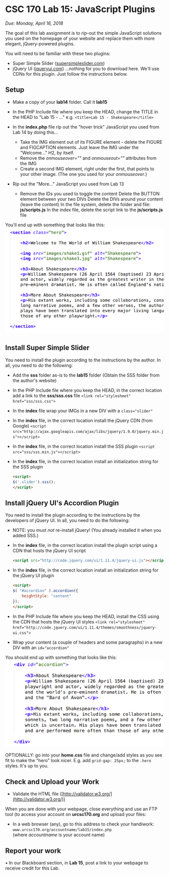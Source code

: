 # CSC 170 Lab 15: JavaScript Plugins
*Due: Monday, April 16, 2018*

The goal of this lab assignment is to rip-out the simple JavaScript solutions you used on the homepage of your website and replace them with more elegant, jQuery-powered plugins.

You will need to be familiar with these two plugins:

- Super Simple Slider ([supersimpleslider.com](http://supersimpleslider.com))
- jQuery UI ([jqueryui.com](http://jqueryui.com)) ...nothing for you to download here. We'll use CDNs for this plugin. Just follow the instructions below.


## Setup

- Make a copy of your **lab14** folder.  Call it **lab15**

- In the PHP Include file where you keep the HEAD, change the TITLE in the HEAD  to "Lab 15 - ..."  e.g.  `<title>Lab 15 - Shakespeare</title>` 

- In the **index.php** file rip out the "hover trick" JavaScript you used from Lab 14 by doing this...

	- Take the IMG element out of its FIGURE element - delete the FIGURE and FIGCAPTION elements.  Just leave the IMG under the "Welcome..." H2, by itself.
	- Remove the *onmouseover=""* and *onmouseout=""* attributes from the IMG
	- Create a second IMG element, right under the first, that points to your other image.  (The one you used for your *onmouseover*.)

- Rip out the "More..." JavaScript you used from Lab 13
	-	Remove the IDs you used to toggle the content
			Delete the BUTTON element between your two DIVs
			Delete the DIVs around your content (leave the content)
			In the file system, delete the folder and file: **js/scripts.js**
			In the index file, delete the script link to the **js/scripts.js** file

You'll end up with something that looks like this:
![section of HTML](media/code-snippet1.png "something that looks like this")

## Install Super Simple Slider
You need to install the plugin according to the instructions by the author.  In all, you need to do the following:
- Add the **sss** folder as-is to the **lab15** folder (Obtain the SSS folder from the author's website)

- In the PHP Include file where you keep the HEAD, in the correct location add a link to the **sss/sss.css** file
  `<link rel="stylesheet" href="sss/sss.css">`

- In the **index** file wrap your IMGs in a new DIV with a `class="slider"`

- In the **index** file, in the correct location install the jQuery CDN (from Google)
  `<script src="http://ajax.googleapis.com/ajax/libs/jquery/1.9.0/jquery.min.js"></script>`

- In the **index** file, in the correct location install the SSS plugin `<script src="sss/sss.min.js"></script>`

- In the **index** file, in the correct location install an initialization string for the SSS plugin

  ```html
  <script>
  $('.slider').sss();
  </script>
  ```

## Install jQuery UI's Accordion Plugin
You need to install the plugin according to the instructions by the developers of jQuery UI.  In all, you need to do the following:

- NOTE: you must *not* re-install jQuery!  (You already installed it when you added SSS.)
- In the **index** file, in the correct location install the plugin script using a CDN that hosts the jQuery UI script

	```html
	<script src="http://code.jquery.com/ui/1.11.4/jquery-ui.js"></script>
	```

- In the **index** file, in the correct location install an initialization string for the jQuery UI plugin

	```html
	<script>
	$( "#accordion" ).accordion({
		heightStyle: "content"
	});
	</script>
	```

- In the PHP Include file where you keep the HEAD, install the CSS using the CDN that hosts the jQuery UI styles
`<link rel="stylesheet" href="http://code.jquery.com/ui/1.11.4/themes/smoothness/jquery-ui.css">`

- Wrap your content (a couple of headers and some paragraphs) in a new DIV with an `id="accordion"`

You should end up with something that looks like this:
![section of HTML](media/code-snippet2.png "something that looks like this")

OPTIONALLY: go into your **home.css** file and change/add styles as you see fit to make the "hero" look nicer.  E.g. add `grid-gap: 25px;` to the `.hero` styles.  It's up to you.

## Check and Upload your Work
- Validate the HTML file ([http://validator.w3.org/](http://validator.w3.org/))

When you are done with your webpage, close everything and use an FTP tool (to access your account on **urcsc170.org** and upload your files:

- In a web browser (any), go to this address to check your handiwork: 
	```www.urcsc170.org/accountname/lab15/index.php```<br>
	(where *accountname* is your account name)

## Report your work
•	In our Blackboard section, in **Lab 15**, post a link to your webpage to receive credit for this Lab. 
